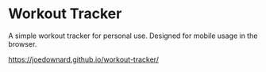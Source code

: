 # Workout Tracker

A simple workout tracker for personal use.
Designed for mobile usage in the browser.

https://joedownard.github.io/workout-tracker/
